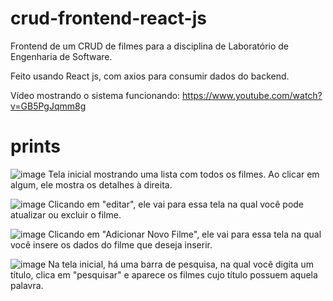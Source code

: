 # crud-frontend-react-js

Frontend de um CRUD de filmes para a disciplina de Laboratório de Engenharia de Software.

Feito usando React js, com axios para consumir dados do backend.

Vídeo mostrando o sistema funcionando: https://www.youtube.com/watch?v=GB5PgJqmm8g

# prints

![image](https://user-images.githubusercontent.com/52108752/121783549-9ffa4500-cb85-11eb-877c-6f93de530eab.png)
Tela inicial mostrando uma lista com todos os filmes. Ao clicar em algum, ele mostra os detalhes à direita.

![image](https://user-images.githubusercontent.com/52108752/121783578-cc15c600-cb85-11eb-87ee-110e1f0f3f5c.png)
Clicando em "editar", ele vai para essa tela na qual você pode atualizar ou excluir o filme.

![image](https://user-images.githubusercontent.com/52108752/121783607-f5ceed00-cb85-11eb-9b1c-68cf65c1c2d2.png)
Clicando em "Adicionar Novo Filme", ele vai para essa tela na qual você insere os dados do filme que deseja inserir.

![image](https://user-images.githubusercontent.com/52108752/121783705-85749b80-cb86-11eb-94c5-3e71af2754ad.png)
Na tela inicial, há uma barra de pesquisa, na qual você digita um título, clica em "pesquisar" e aparece os filmes cujo título possuem aquela palavra.
